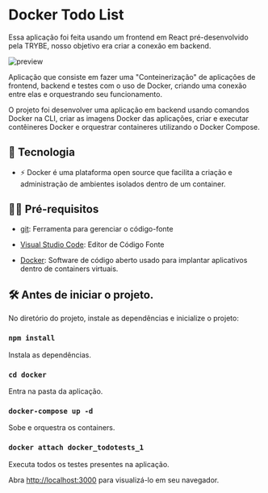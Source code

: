 # Docker Todo List

Essa aplicação foi feita usando um frontend em React pré-desenvolvido pela TRYBE, nosso objetivo era criar a conexão em backend.

![preview](.github/preview.gif)

Aplicação que consiste em fazer uma "Conteinerização" de aplicações de frontend, backend e testes com o uso de Docker, criando uma conexão entre elas e orquestrando seu funcionamento.

O projeto foi desenvolver uma aplicação em backend usando comandos Docker na CLI, criar as imagens Docker das aplicações, criar e executar contêineres Docker e orquestrar containeres utilizando o Docker Compose.


## 🚀 Tecnologia

- ⚡ Docker é uma plataforma open source que facilita a criação e administração de ambientes isolados dentro de um container.

## ✋🏻 Pré-requisitos

- [git](https://git-scm.com/downloads): Ferramenta para gerenciar o código-fonte

- [Visual Studio Code](https://code.visualstudio.com/): Editor de Código Fonte

- [Docker](https://www.docker.com/): Software de código aberto usado para implantar aplicativos dentro de containers virtuais. 



## :hammer_and_wrench: Antes de iniciar o projeto.

No diretório do projeto, instale as dependências e inicialize o projeto:

### `npm install`

Instala as dependências.

### `cd docker`

Entra na pasta da aplicação.

### `docker-compose up -d`

Sobe e orquestra os containers.

### `docker attach docker_todotests_1`

Executa todos os testes presentes na aplicação.

Abra [http://localhost:3000](http://localhost:3000) para visualizá-lo em seu navegador.
